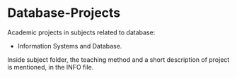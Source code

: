 # Database-Projects
Academic projects in subjects related to database: 
- Information Systems and Database.

Inside subject folder, the teaching method and a short description of project is mentioned, in the INFO file.
